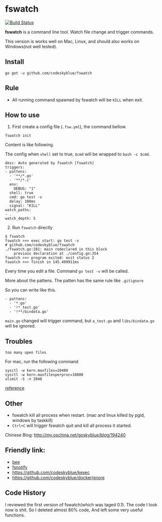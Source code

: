 # fswatch
[![Build Status](https://travis-ci.org/codeskyblue/fswatch.svg?branch=master)](https://travis-ci.org/codeskyblue/fswatch)

**fswatch** is a command line tool. Watch file change and trigger commands.

This version is works well on Mac, Linux, and should also works on Windows(not well tested).

## Install

	go get -u github.com/codeskyblue/fswatch

## Rule
- All running command spawned by fswatch will be `KILL` when exit.

## How to use
1. First create a config file (`.fsw.yml`), the command bellow.

```
fswatch init
```

Content is like following.

The config when `shell` set to true, `$cmd` will be wrapped to `bash -c $cmd`.

```
desc: Auto generated by fswatch [fswatch]
triggers:
- pattens:
  - '**/*.go'
  - '**/*.c'
  env:
    DEBUG: "1"
  shell: true
  cmd: go test -v
  delay: 100ms
  signal: "KILL"
watch_paths:
- .
watch_depth: 5
```

2. Run `fswatch` directly

```
$ fswatch
fswatch >>> exec start: go test -v
# github.com/codeskyblue/fswatch
./fswatch.go:281: main redeclared in this block
	previous declaration at ./config.go:354
fswatch >>> program exited: exit status 2
fswatch >>> finish in 145.499911ms
```

Every time you edit a file. Command `go test -v` will be called.

More about the pattens. The patten has the same rule like `.gitignore`

So you can write like this.

```
- pattens:
  - '*.go'
  - '!*_test.go'
  - '!**/bindata.go'
```

`main.go` changed will trigger command, but `a_test.go` and `libs/bindata.go` will be ignored.

## Troubles
`too many open files`

For mac, run the following command

    sysctl -w kern.maxfiles=20480
    sysctl -w kern.maxfilesperproc=18000
    ulimit -S -n 2048

[reference](http://superuser.com/questions/433746/is-there-a-fix-for-the-too-many-open-files-in-system-error-on-os-x-10-7-1)

## Other
* fswatch kill all process when restart. (mac and linux killed by pgid, windows by taskkill)
* `Ctrl+C` will trigger fswatch quit and kill all process it started.


Chinese Blog: <http://my.oschina.net/goskyblue/blog/194240>

## Friendly link: 
* [bee](https://github.com/astaxie/bee)
* [fsnotify](https://github.com/howeyc/fsnotify)
* <https://github.com/codeskyblue/kexec>
* <https://github.com/codeskyblue/dockerignore>

## Code History
I reviewed the first version of fswatch(which was taged 0.1). The code I look now is shit. So I deleted almost 80% code, And left some very useful functions.

